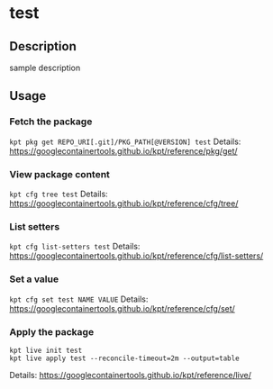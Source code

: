 # test

## Description
sample description

## Usage

### Fetch the package
`kpt pkg get REPO_URI[.git]/PKG_PATH[@VERSION] test`
Details: https://googlecontainertools.github.io/kpt/reference/pkg/get/

### View package content
`kpt cfg tree test`
Details: https://googlecontainertools.github.io/kpt/reference/cfg/tree/

### List setters
`kpt cfg list-setters test`
Details: https://googlecontainertools.github.io/kpt/reference/cfg/list-setters/

### Set a value
`kpt cfg set test NAME VALUE`
Details: https://googlecontainertools.github.io/kpt/reference/cfg/set/

### Apply the package
```
kpt live init test
kpt live apply test --reconcile-timeout=2m --output=table
```
Details: https://googlecontainertools.github.io/kpt/reference/live/
